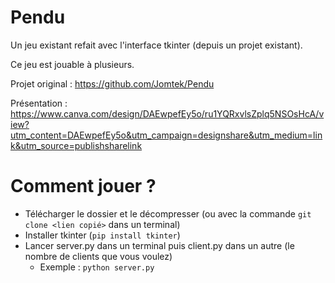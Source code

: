# Pendu

Un jeu existant refait avec l'interface tkinter (depuis un projet existant).

Ce jeu est jouable à plusieurs.

Projet original : https://github.com/Jomtek/Pendu

Présentation : https://www.canva.com/design/DAEwpefEy5o/ru1YQRxvlsZplq5NSOsHcA/view?utm_content=DAEwpefEy5o&utm_campaign=designshare&utm_medium=link&utm_source=publishsharelink

# Comment jouer ?

- Télécharger le dossier et le décompresser (ou avec la commande `git clone <lien copié>` dans un terminal)
- Installer tkinter (`pip install tkinter`)
- Lancer server.py dans un terminal puis client.py dans un autre (le nombre de clients que vous voulez)
   - Exemple : `python server.py`
